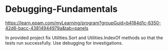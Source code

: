 # Debugging-Fundamentals
 https://learn.epam.com/myLearning/program?groupGuid=b4184d1c-6350-42d6-bacc-43814944979a&tab=panels

In provided project fix Utilities.Sort and Utilities.IndexOf methods so that the tests run successfully. Use debugging for investigations.
